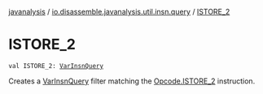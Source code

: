 [javanalysis](../index.md) / [io.disassemble.javanalysis.util.insn.query](index.md) / [ISTORE_2](./-i-s-t-o-r-e_2.md)

# ISTORE_2

`val ISTORE_2: `[`VarInsnQuery`](-var-insn-query/index.md)

Creates a [VarInsnQuery](-var-insn-query/index.md) filter matching the [Opcode.ISTORE_2](#) instruction.

